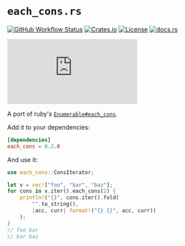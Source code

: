 # `each_cons.rs`

[![GitHub Workflow Status](https://img.shields.io/github/workflow/status/BuonOmo/each_cons.rs/CI)](https://github.com/BuonOmo/each_cons.rs/actions?query=workflow%3A%22CI%22)
[![Crates.io](https://img.shields.io/crates/v/each_cons)](https://crates.io/crates/each_cons)
[![License](https://img.shields.io/crates/l/each_cons)](https://github.com/BuonOmo/each_cons.rs/blob/main/LICENSE)
[![docs.rs](https://img.shields.io/badge/docs-available-informational)](https://docs.rs/each_cons)


![](https://buildstats.info/github/chart/BuonOmo/each_cons.rs?branch=main)

A port of ruby's [`Enumerable#each_cons`](https://rubydoc.info/stdlib/core/Enumerable:each_cons).


Add it to your dependencies:

```toml
[dependencies]
each_cons = 0.2.0
```

And use it:

```rust
use each_cons::ConsIterator;

let v = vec!["foo", "bar", "baz"];
for cons in v.iter().each_cons(2) {
    println!("{}", cons.iter().fold(
        "".to_string(),
        |acc, curr| format!("{} {}", acc, curr))
    );
}
// foo bar
// bar baz
```
